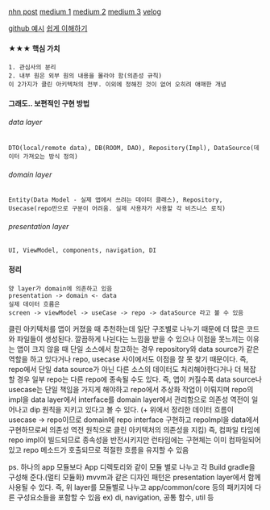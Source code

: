 [nhn post](https://meetup.nhncloud.com/posts/345)
[medium 1](https://medium.com/mj-studio/%ED%81%B4%EB%A6%B0%EC%95%84%ED%82%A4%ED%85%8D%EC%B2%98-%EC%8D%BC%EB%8A%94%EB%8D%B0-%EC%99%9C-%ED%94%84%EB%A1%9C%EC%A0%9D%ED%8A%B8%EA%B0%80-%EB%8D%94-%EB%8D%94%EB%9F%AC%EC%9B%8C%EC%A7%80%EC%A7%80-3565aaffca8c)
[medium 2](https://medium.com/@BerkOzyurt/android-clean-architecture-mvvm-usecase-ae1647f0aea3)
[medium 3](https://markonovakovic.medium.com/clean-architecture-is-not-domain-data-presentation-e368d7ff8579)
[velog](https://velog.io/@ja2ykweon/%EA%B0%95%EC%97%B0-%EB%82%B4%EC%9A%A9-%EC%A0%95%EB%A6%ACNHN-FORWARD-22-%ED%81%B4%EB%A6%B0-%EC%95%84%ED%82%A4%ED%85%8D%EC%B2%98-%EC%95%A0%EB%A7%A4%ED%95%9C-%EB%B6%80%EB%B6%84-%EC%A0%95%ED%95%B4-%EB%93%9C%EB%A6%BD%EB%8B%88%EB%8B%A4)

[github 예시](https://github.com/Farhandroid/AndroidCleanArchitecture/blob/master/app/src/main/java/com/farhan/tanvir/androidcleanarchitecture/presentation/screen/home/HomeScreen.kt)
[쉽게 이해하기](https://yebon.kim/posts/2024-clean-architecture)

#### ★★★ 핵심 가치 
	1. 관심사의 분리
	2. 내부 원은 외부 원의 내용을 몰라야 함(의존성 규칙)
	이 2가지가 클린 아키텍쳐의 전부. 이외에 정해진 것이 없어 오히려 애매한 개념


#### 그래도.. 보편적인 구현 방법
###### data layer
	DTO(local/remote data), DB(ROOM, DAO), Repository(Impl), DataSource(데이터 가져오는 방식 정의)
###### domain layer
	Entity(Data Model - 실제 앱에서 쓰려는 데이터 클래스), Repository, Usecase(repo만으로 구분이 어려움. 실제 사용자가 사용할 각 비즈니스 로직) 
###### presentation layer
	UI, ViewModel, components, navigation, DI

#### 정리
	양 layer가 domain에 의존하고 있음
	presentation -> domain <- data 
	실제 데이터 흐름은
	screen -> viewModel -> useCase -> repo -> dataSource 라고 볼 수 있음


클린 아키텍처를 앱이 커졌을 때 추천하는데 일단 구조별로 나누기 때문에 더 많은 코드와 파일들이 생성된다.
깔끔하게 나뉜다는 느낌을 받을 수 있으나 이점을 못느끼는 이유는 앱이 크지 않을 때 단일 소스에서 참고하는 경우 repository와 data source가 같은 역할을 하고 있다거나 repo, usecase 사이에서도 이점을 잘 못 찾기 때문이다.
즉, repo에서 단일 data source가 아닌 다른 소스의 데이터도 처리해야한다거나 더 복잡할 경우 일부 repo는 다른 repo에 종속될 수도 있다. 즉, 앱이 커질수록 data source나 usecase는 단일 책임을 가지게 해야하고 repo에서 추상화 작업이 이뤄지며 repo의 impl을 data layer에서 interface를 domain layer에서 관리함으로 의존성 역전이 일어나고 dip 원칙을 지키고 있다고 볼 수 있다. (+ 위에서 정리한 데이터 흐름이 usecase -> repo이므로 domain에 repo interface 구현하고 repoImpl을 data에서 구현하므로써 의존성 역전 원칙으로 클린 아키텍처의 의존성을 지킴)
즉, 컴파일 타임에 repo impl이 빌드되므로 종속성을 반전시키지만 런타임에는 구현체는 이미 컴파일되어 있고 repo 메소드가 호출되므로 적절한 흐름을 유지할 수 있음



ps. 
	하나의 app 모듈보다 App 디렉토리와 같이 모듈 별로 나누고 각 Build gradle을 구성해 준다.(멀티 모듈화)
	mvvm과 같은 디자인 패턴은 presentation layer에서 함께 사용될 수 있다. 
	즉, 위 layer를 모듈별로 나누고 app/common/core 등의 패키지에 다른 구성요소들을 포함할 수 있음 ex) di, navigation, 공통 함수, util 등

